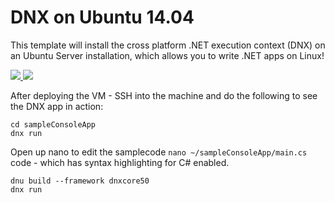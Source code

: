 # DNX on Ubuntu 14.04

This template will install the cross platform .NET execution context (DNX) on an Ubuntu Server installation, which allows you to write .NET apps on Linux!

<a href="https://portal.azure.com/#create/Microsoft.Template/uri/https%3A%2F%2Fraw.githubusercontent.com%2Fjochenvw%2Fazure-quickstart-templates%2Fmaster%2Fdnx-on-ubuntu%2Fazuredeploy.json" target="_blank">
	<img src="http://azuredeploy.net/deploybutton.png"/>
</a>
<a href="http://armviz.io/#/?load=https%3A%2F%2Fraw.githubusercontent.com%2jochenvw%2azure-quickstart-templates%2master%2dnx-on-ubuntu%2azuredeploy.json" target="_blank">
    <img src="http://armviz.io/visualizebutton.png"/>
</a>

After deploying the VM - SSH into the machine and do the following to see the DNX app in action:

```
cd sampleConsoleApp
dnx run
```

Open up nano to edit the samplecode `nano ~/sampleConsoleApp/main.cs` code - which has syntax highlighting for C# enabled.

```
dnu build --framework dnxcore50
dnx run
```